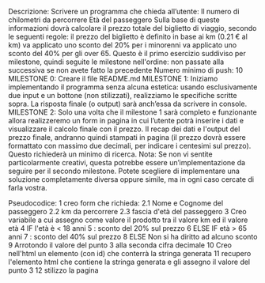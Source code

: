 Descrizione: Scrivere un programma che chieda all’utente:
Il numero di chilometri da percorrere
Età del passeggero Sulla base di queste informazioni dovrà calcolare il prezzo totale del biglietto di viaggio, secondo le seguenti regole:
il prezzo del biglietto è definito in base ai km (0.21 € al km)
va applicato uno sconto del 20% per i minorenni
va applicato uno sconto del 40% per gli over 65.
Questo è il primo esercizio suddiviso per milestone, quindi seguite le milestone nell'ordine: non passate alla successiva se non avete fatto la precedente
Numero minimo di push: 10
MILESTONE 0: Creare il file README.md
MILESTONE 1: Iniziamo implementando il programma senza alcuna estetica: usando esclusivamente due input e un bottone (non stilizzati), realizziamo le specifiche scritte sopra. La risposta finale (o output) sarà anch’essa da scrivere in console.
MILESTONE 2: Solo una volta che il milestone 1 sarà completo e funzionante allora realizzeremo un form in pagina in cui l’utente potrà inserire i dati e visualizzare il calcolo finale con il prezzo. Il recap dei dati e l'output del prezzo finale, andranno quindi stampati in pagina (il prezzo dovrà essere formattato con massimo due decimali, per indicare i centesimi sul prezzo). Questo richiederà un minimo di ricerca.
Nota: Se non vi sentite particolarmente creativi, questa potrebbe essere un’implementazione da seguire per il secondo milestone. Potete scegliere di implementare una soluzione completamente diversa oppure simile, ma in ogni caso cercate di farla vostra.

Pseudocodice:
1 creo form che richieda:
2.1 Nome e Cognome del passeggero
2.2 km da percorrere
2.3 fascia d'età del passeggero
3 Creo variabile a cui assegno come valore il prodotto tra il valore km ed il valore età
4 IF l'età è < 18 anni
5 : sconto del 20% sul prezzo
6 ELSE IF età > 65 anni
7 : sconto del 40% sul prezzo
8 ELSE Non si ha diritto ad alcuno sconto
9 Arrotondo il valore del punto 3 alla seconda cifra decimale
10 Creo nell'html un elemento (con id) che conterrà la stringa generata
11 recupero l'elemento html che contiene la stringa generata e gli assegno il valore del punto 3
12 stilizzo la pagina
